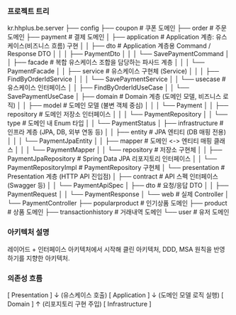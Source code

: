 ### 프로젝트 트리

kr.hhplus.be.server
├── config
├── coupon                           # 쿠폰 도메인
├── order                            # 주문 도메인
├── payment                          # 결제 도메인
│   ├── application                  # Application 계층: 유스케이스(비즈니스 흐름) 구현
│   │   ├── dto                      # Application 계층용 Command / Response DTO
│   │   │   ├── PaymentDto
│   │   │   └── SavePaymentCommand
│   │   ├── facade                   # 복합 유스케이스 조합을 담당하는 파사드 계층
│   │   │   └── PaymentFacade
│   │   ├── service                  # 유스케이스 구현체 (Service)
│   │   │   ├── FindByOrderIdService
│   │   │   └── SavePaymentService
│   │   └── usecase                  # 유스케이스 인터페이스
│   │       ├── FindByOrderIdUseCase
│   │       └── SavePaymentUseCase
│   ├── domain                       # Domain 계층 (도메인 모델, 비즈니스 로직)
│   │   ├── model                    # 도메인 모델 (불변 객체 중심)
│   │   │   └── Payment
│   │   ├── repository               # 도메인 저장소 인터페이스
│   │   │   └── PaymentRepository
│   │   └── type                     # 도메인 내 Enum 타입
│   │       └── PaymentStatus
│   ├── infrastructure              # 인프라 계층 (JPA, DB, 외부 연동 등)
│   │   ├── entity                   # JPA 엔티티 (DB 매핑 전용)
│   │   │   └── PaymentJpaEntity
│   │   ├── mapper                   # 도메인 <-> 엔티티 매핑 클래스
│   │   │   └── PaymentMapper
│   │   └── repository               # 저장소 구현체
│   │       ├── PaymentJpaRepository      # Spring Data JPA 리포지토리 인터페이스
│   │       └── PaymentRepositoryImpl    # PaymentRepository 구현체
│   └── presentation                # Presentation 계층 (HTTP API 진입점)
│       ├── contract                # API 스펙 인터페이스 (Swagger 등)
│       │   └── PaymentApiSpec
│       ├── dto                     # 요청/응답 DTO
│       │   ├── PaymentRequest
│       │   └── PaymentResponse
│       └── web                     # 실제 Controller
│           └── PaymentController
├── popularproduct                  # 인기상품 도메인
├── product                         # 상품 도메인
├── transactionhistory              # 거래내역 도메인
└── user                            # 유저 도메인

### 아키텍처 설명

레이어드 + 인터페이스 아키텍처에서 시작해 클린 아키텍처, DDD, MSA 원칙을 반영하기를 지향한 아키텍처.

### 의존성 흐름

[ Presentation ]
↓        (유스케이스 호출)
[ Application ]
↓        (도메인 모델 로직 실행)
[ Domain ]
↑        (리포지토리 구현 주입)
[ Infrastructure ]
 